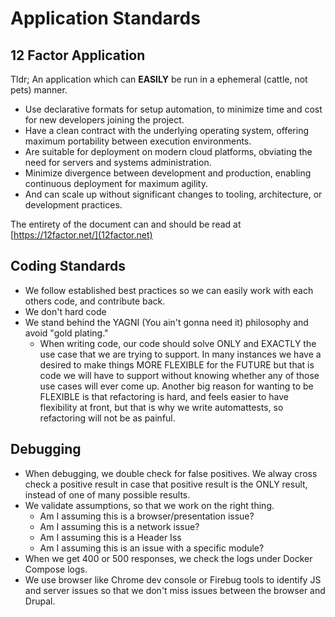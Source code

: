 # Application Standards

## 12 Factor Application

Tldr; An application which can **EASILY** be run in a ephemeral (cattle, not pets) manner.

- Use declarative formats for setup automation, to minimize time and cost for new developers joining the project.
- Have a clean contract with the underlying operating system, offering maximum portability between execution environments.
- Are suitable for deployment on modern cloud platforms, obviating the need for servers and systems administration.
- Minimize divergence between development and production, enabling continuous deployment for maximum agility.
- And can scale up without significant changes to tooling, architecture, or development practices.

The entirety of the document can and should be read at [https://12factor.net/](12factor.net)

## Coding Standards

- We follow established best practices so we can easily work with each others code, and contribute back.
- We don't hard code
- We stand behind the YAGNI (You ain't gonna need it) philosophy and avoid "gold plating."
  - When writing code, our code should solve ONLY and EXACTLY the use case that we are trying to support. In many instances we have a desired to make things MORE FLEXIBLE for the FUTURE but that is code we will have to support without knowing whether any of those use cases will ever come up.
    Another big reason for wanting to be FLEXIBLE is that refactoring is hard, and feels easier to have flexibility at front, but that is why we write automattests, so refactoring will not be as painful.

## Debugging

- When debugging, we double check for false positives. We alway cross check a positive result in case that positive result is the ONLY result, instead of one of many possible results.
- We validate assumptions, so that we work on the right thing.
  - Am I assuming this is a browser/presentation issue?
  - Am I assuming this is a network issue?
  - Am I assuming this is a Header Iss
  - Am I assuming this is an issue with a specific module?
- When we get 400 or 500 responses, we check the logs under Docker Compose logs.
- We use browser like Chrome dev console or Firebug tools to identify JS and server issues so that we don't miss issues between the browser and Drupal.
